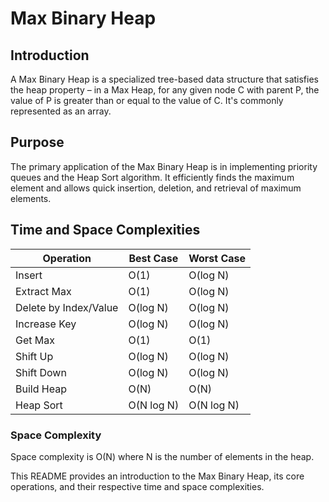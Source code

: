 # Max Binary Heap

## Introduction
A Max Binary Heap is a specialized tree-based data structure that satisfies the heap property – in a Max Heap, for any given node C with parent P, the value of P is greater than or equal to the value of C. It's commonly represented as an array.

## Purpose
The primary application of the Max Binary Heap is in implementing priority queues and the Heap Sort algorithm. It efficiently finds the maximum element and allows quick insertion, deletion, and retrieval of maximum elements.

## Time and Space Complexities

| Operation               | Best Case     | Worst Case     |
|-------------------------|---------------|----------------|
| Insert                  | O(1)          | O(log N)       |
| Extract Max             | O(1)          | O(log N)       |
| Delete by Index/Value   | O(log N)      | O(log N)       |
| Increase Key            | O(log N)      | O(log N)       |
| Get Max                 | O(1)          | O(1)           |
| Shift Up                | O(log N)      | O(log N)       |
| Shift Down              | O(log N)      | O(log N)       |
| Build Heap              | O(N)          | O(N)           |
| Heap Sort               | O(N log N)    | O(N log N)     |

### Space Complexity
Space complexity is O(N) where N is the number of elements in the heap.

This README provides an introduction to the Max Binary Heap, its core operations, and their respective time and space complexities.
